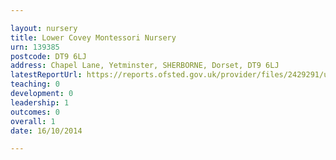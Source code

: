 ```yaml
---

layout: nursery
title: Lower Covey Montessori Nursery
urn: 139385
postcode: DT9 6LJ
address: Chapel Lane, Yetminster, SHERBORNE, Dorset, DT9 6LJ
latestReportUrl: https://reports.ofsted.gov.uk/provider/files/2429291/urn/139385.pdf
teaching: 0
development: 0
leadership: 1
outcomes: 0
overall: 1
date: 16/10/2014

---
```


